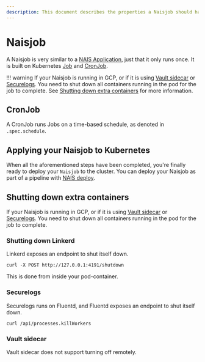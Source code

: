 ```yaml
---
description: This document describes the properties a Naisjob should have.
---
```


# Naisjob
A Naisjob is very similar to a [NAIS Application](../nais-application/README.md), just that it only runs once.
It is built on Kubernetes [Job](https://kubernetes.io/docs/concepts/workloads/controllers/job/) and [CronJob](https://kubernetes.io/docs/concepts/workloads/controllers/cron-jobs/).

!!! warning
    If your Naisjob is running in GCP, or if it is using [Vault sidecar](../naisjob/reference#vaultsidecar) or [Securelogs](../naisjob/reference/#securelogs).
    You need to shut down all containers running in the pod for the job to complete.
    See [Shutting down extra containers](#shutting-down-extra-containers) for more information.

## CronJob
A CronJob runs Jobs on a time-based schedule, as denoted in `.spec.schedule`.

## Applying your Naisjob to Kubernetes
When all the aforementioned steps have been completed, you're finally ready to deploy your `Naisjob` to the cluster.
You can deploy your Naisjob as part of a pipeline with [NAIS deploy](../deployment/README.md).

## Shutting down extra containers
If your Naisjob is running in GCP, or if it is using [Vault sidecar](../naisjob/reference#vaultsidecar) or [Securelogs](../naisjob/reference/#securelogs).
You need to shut down all containers running in the pod for the job to complete.

### Shutting down Linkerd
Linkerd exposes an endpoint to shut itself down.
```
curl -X POST http://127.0.0.1:4191/shutdown
```
This is done from inside your pod-container.

### Securelogs
Securelogs runs on Fluentd, and Fluentd exposes an endpoint to shut itself down.
```
curl /api/processes.killWorkers
```

### Vault sidecar
Vault sidecar does not support turning off remotely.
